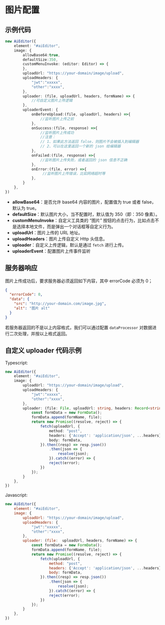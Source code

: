 # 图片配置

## 示例代码

```typescript
new AiEditor({
    element: "#aiEditor",
    image: {
        allowBase64:true, 
        defaultSize:350,
        customMenuInvoke: (editor: Editor) => {
        },
        uploadUrl: "https://your-domain/image/upload",
        uploadHeaders: {
            "jwt":"xxxxx",
            "other":"xxxx",
        },
        uploader: (file, uploadUrl, headers, formName) => {
            //可自定义图片上传逻辑
        },
        uploaderEvent: {
            onBeforeUpload:(file, uploadUrl, headers) =>{
                //监听图片上传之前
            },
            onSuccess:(file, response) =>{
                //监听图片上传成功
                //注意：
                // 1、如果此方法返回 false，则图片不会被插入到编辑器
                // 2、可以在这里返回一个新的 json 给编辑器
            },
            onFailed:(file, response) =>{
                //监听图片上传失败，或者返回的 json 信息不正确
            },
            onError:(file, error) =>{
                 //监听图片上传错误，比如网络超时等
            },
        }
    },
})
```

- **allowBase64**：是否允许 base64 内容的图片，配置值为 true 或者 false，默认为 true。
- **defaultSize**：默认图片大小，当不配置时，默认值为 350（即：350 像素）。
- **customMenuInvoke**：自定义工具类的 “图片” 按钮的点击行为，比如点击不是选择本地文件，而是弹出一个对话框等自定义行为。
- **uploadUrl**：图片上传的 URL 地址。
- **uploadHeaders**：图片上传自定义 Http 头信息。
- **uploader**：自定义上传逻辑，默认是通过 `fetch` 进行上传。
- **uploaderEvent**：配置图片上传事件监听


## 服务器响应

图片上传成功后，要求服务器必须返回如下内容，其中 errorCode 必须为 0；

```json
{
  "errorCode": 0,
  "data": {
    "src": "http://your-domain.com/image.jpg",
    "alt": "图片 alt"
  }
}
```

若服务器返回的不是以上内容格式，我们可以通过配置 `dataProcessor` 对数据进行二次处理，并按以上格式返回。

## 自定义 uploader 代码示例

Typescript:

```typescript
new AiEditor({
    element: "#aiEditor",
    image: {
        uploadUrl: "https://your-domain/image/upload",
        uploadHeaders: {
            "jwt":"xxxxx",
            "other":"xxxx",
        },
        uploader: (file: File, uploadUrl: string, headers: Record<string, any>, formName: string): Promise<Record<string, any>> => {
            const formData = new FormData();
            formData.append(formName, file);
            return new Promise((resolve, reject) => {
                fetch(uploadUrl, {
                    method: "post",
                    headers: {'Accept': 'application/json', ...headers},
                    body: formData,
                }).then((resp) => resp.json())
                    .then(json => {
                        resolve(json);
                    }).catch((error) => {
                    reject(error);
                })
            });
        }
    },
})
```

Javascript:


```js
new AiEditor({
    element: "#aiEditor",
    image: {
        uploadUrl: "https://your-domain/image/upload",
        uploadHeaders: {
            "jwt":"xxxxx",
            "other":"xxxx",
        },
        uploader: (file:  uploadUrl, headers, formName) => {
            const formData = new FormData();
            formData.append(formName, file);
            return new Promise((resolve, reject) => {
                fetch(uploadUrl, {
                    method: "post",
                    headers: {'Accept': 'application/json', ...headers},
                    body: formData,
                }).then((resp) => resp.json())
                    .then(json => {
                        resolve(json);
                    }).catch((error) => {
                    reject(error);
                })
            });
        }
    },
})
```